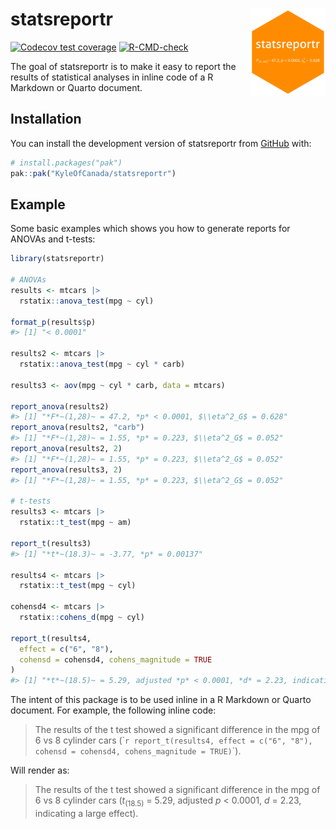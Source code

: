 
<!-- README.md is generated from README.Rmd. Please edit that file -->

# statsreportr <img src="man/figures/logo.png" align="right" height="139" alt="statsreportr hexsticker" />

<!-- badges: start -->

[![Codecov test
coverage](https://codecov.io/gh/KyleOfCanada/statsreportr/graph/badge.svg)](https://app.codecov.io/gh/KyleOfCanada/statsreportr)
[![R-CMD-check](https://github.com/KyleOfCanada/statsreportr/actions/workflows/R-CMD-check.yaml/badge.svg)](https://github.com/KyleOfCanada/statsreportr/actions/workflows/R-CMD-check.yaml)
<!-- badges: end -->

The goal of statsreportr is to make it easy to report the results of
statistical analyses in inline code of a R Markdown or Quarto document.

## Installation

You can install the development version of statsreportr from
[GitHub](https://github.com/) with:

``` r
# install.packages("pak")
pak::pak("KyleOfCanada/statsreportr")
```

## Example

Some basic examples which shows you how to generate reports for ANOVAs
and t-tests:

``` r
library(statsreportr)

# ANOVAs
results <- mtcars |>
  rstatix::anova_test(mpg ~ cyl)

format_p(results$p)
#> [1] "< 0.0001"

results2 <- mtcars |>
  rstatix::anova_test(mpg ~ cyl * carb)

results3 <- aov(mpg ~ cyl * carb, data = mtcars)

report_anova(results2)
#> [1] "*F*~(1,28)~ = 47.2, *p* < 0.0001, $\\eta^2_G$ = 0.628"
report_anova(results2, "carb")
#> [1] "*F*~(1,28)~ = 1.55, *p* = 0.223, $\\eta^2_G$ = 0.052"
report_anova(results2, 2)
#> [1] "*F*~(1,28)~ = 1.55, *p* = 0.223, $\\eta^2_G$ = 0.052"
report_anova(results3, 2)
#> [1] "*F*~(1,28)~ = 1.55, *p* = 0.223, $\\eta^2_G$ = 0.052"

# t-tests
results3 <- mtcars |>
  rstatix::t_test(mpg ~ am)

report_t(results3)
#> [1] "*t*~(18.3)~ = -3.77, *p* = 0.00137"

results4 <- mtcars |>
  rstatix::t_test(mpg ~ cyl)

cohensd4 <- mtcars |>
  rstatix::cohens_d(mpg ~ cyl)

report_t(results4,
  effect = c("6", "8"),
  cohensd = cohensd4, cohens_magnitude = TRUE
)
#> [1] "*t*~(18.5)~ = 5.29, adjusted *p* < 0.0001, *d* = 2.23, indicating a large effect"
```

The intent of this package is to be used inline in a R Markdown or
Quarto document. For example, the following inline code:

> The results of the t test showed a significant difference in the mpg
> of 6 vs 8 cylinder cars
> (\``r report_t(results4, effect = c("6", "8"), cohensd = cohensd4, cohens_magnitude = TRUE)`\`).

Will render as:

> The results of the t test showed a significant difference in the mpg
> of 6 vs 8 cylinder cars (*t*<sub>(18.5)</sub> = 5.29, adjusted *p* \<
> 0.0001, *d* = 2.23, indicating a large effect).
